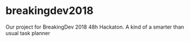 # breakingdev2018
Our project for BreakingDev 2018 48h Hackaton. A kind of a smarter than usual task planner
